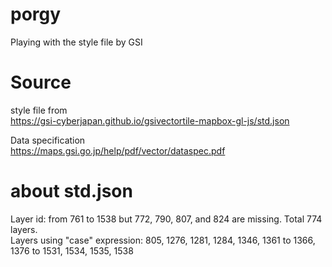 # porgy
Playing with the style file by GSI

# Source
style file from  
https://gsi-cyberjapan.github.io/gsivectortile-mapbox-gl-js/std.json  

Data specification  
https://maps.gsi.go.jp/help/pdf/vector/dataspec.pdf  

# about std.json
Layer id: from 761 to 1538 but 772, 790, 807, and 824 are missing. Total 774 layers.  
Layers using "case" expression: 805, 1276, 1281, 1284, 1346, 1361 to 1366, 1376 to 1531, 1534, 1535, 1538
